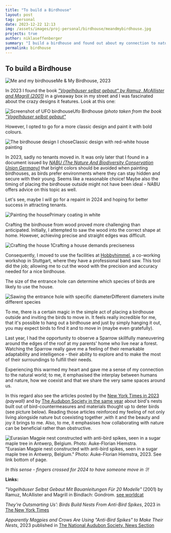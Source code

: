 ```yaml
---
title: "To build a Birdhouse"
layout: post
tag: personal
date: 2023-12-22 12:13
img: /assets/images/proj-personal/birdhouse/meandmybirdhouse.jpg
projects: true
author: niklaseffenberger
summary: "I build a birdhouse and found out about my connection to nature"
permalink: birdhouse
---
```


## To build a Birdhouse


![Me and my birdhouse](/assets/images/proj-personal/birdhouse/meandmybirdhouse.jpg)Me & My Birdhouse, 2023

In 2023 I found the book *["Vogelhäuser selbst gebaut" by Ramuz, McAllister and Magrill (2001)](https://search.worldcat.org/de/title/76711712)* in a giveaway box in my street and I was fascinated about the crazy designs it features. Look at this one:

![Screenshot of UFO birdhouse](/assets/images/proj-personal/birdhouse/book_ufobirdhouse.jpeg)Ufo Birdhouse *(photo taken from the book ["Vogelhäuser selbst gebaut"](https://search.worldcat.org/de/title/76711712)*

However, I opted to go for a more classic design and paint it with bold colours.

![The birdhouse design I chose](/assets/images/proj-personal/birdhouse/redwhitepainting.jpg)Classic design with red-white house painting

In 2023, sadly no tenants moved in. It was only later that I found in a document issued by *[NABU (The Nature And Biodiversity Conservation Union Germany)](https://www.nabu.de/tiere-und-pflanzen/voegel/helfen/nistkaesten/01105.html)* that bright colors should be avoided when painting birdhouses, as birds prefer environments where they can stay hidden and secure with their young. Seems like a reasonable choice! Maybe also the timing of placing the birdhouse outside might not have been ideal - NABU offers advice on this topic as well.

Let's see, maybe I will go for a repaint in 2024 and hoping for better success in attracting tenants.

![Painting the house](/assets/images/proj-personal/birdhouse/paintingthehouse.jpg)Primary coating in white

Crafting the birdhouse from wood proved more challenging than anticipated. Initially, I attempted to saw the wood into the correct shape at home. However, achieving precise and straight edges was difficult.

![Crafting the house 1](/assets/images/proj-personal/birdhouse/housecrafting1.jpg)Crafting a house demands preciseness

Consequently, I moved to use the facilities at [Hobbyhimmel](https://hobbyhimmel.de/), a co-working workshop in Stuttgart, where they have a professional band saw. This tool  did the job; allowing me to cut the wood with the precision and accuracy needed for a nice birdhouse.

The size of the entrance hole can determine which species of birds are likely to use the house.

![Sawing the entrance hole with specific diameter](/assets/images/proj-personal/birdhouse/diameter.jpg)Different diameters invite different species

<div class="breaker"></div>

To me, there is a certain magic in the simple act of placing a birdhouse outside and inviting the birds to move in. It feels really incredible for me, that it's possible to hang out a birdhouse and just by simply hanging it out, you may expect birds to find it and to move in (maybe even gratefully).

Last year, I had the opportunity to observe a Sparrow skillfully maneuvering around the edges of the roof at my parents' home who live near a forest. Watching the Sparrow really gave me a feeling of their remarkable adaptability and intelligence - their ability to explore and to make the most of their surroundings to fulfill their needs.

Experiencing this warmed my heart and gave me a sense of my connection to the natural world; to me, it emphasised the interplay between humans and nature, how we coexist and that we share the very same spaces around us.

In this regard also see the articles posted by the [New York Times in 2023](https://www.nytimes.com/2023/07/13/science/magpies-birds-nests.html) *(paywall)* and by [The Audubon Society in the same year](https://www.audubon.org/news/apparently-magpies-and-crows-are-using-anti-bird-spikes-make-their-nests) about bird's nests built out of bird-countermeasures and materials thought up to deter birds (see picture below). Reading those articles reinforced my feeling of not only living alongside nature but coexisting together ‚with it and the beauty and joy it brings to me. Also, to me, it emphasises how collaborating with nature can be beneficial rather than obstructive.

![Eurasian Magpie nest constructed with anti-bird spikes, seen in a sugar maple tree in Antwerp, Belgium. Photo: Auke-Florian Hiemstra.](/assets/images/proj-personal/birdhouse/magpie-nest.webp)"Eurasian Magpie nest constructed with anti-bird spikes, seen in a sugar maple tree in Antwerp, Belgium." Photo: Auke-Florian Hiemstra, 2023. See link bottom of page.

<div class="breaker"></div>

*In this sense - fingers crossed for 2024 to have someone move in :)!*



**Links:**

*"Vogelhäuser Selbst Gebaut Mit Bauanleitungen Für 20 Modelle"* (2001) by Ramuz, McAllister and Magrill in Bindlach: Gondrom. [see worldcat](https://search.worldcat.org/de/title/76711712)

*They’re Outsmarting Us’: Birds Build Nests From Anti-Bird Spikes*, 2023 in [The New York Times](https://www.nytimes.com/2023/07/13/science/magpies-birds-nests.html)

*Apparently Magpies and Crows Are Using "Anti-Bird Spikes" to Make Their Nests*, 2023 published in [The National Audubon Society, News Section](https://www.audubon.org/news/apparently-magpies-and-crows-are-using-anti-bird-spikes-make-their-nests)
